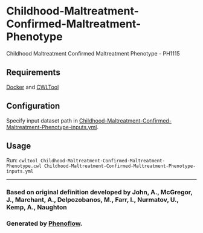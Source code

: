 # Childhood-Maltreatment-Confirmed-Maltreatment-Phenotype

Childhood Maltreatment Confirmed Maltreatment Phenotype - PH1115

## Requirements

[Docker](https://docs.docker.com/install/) and [CWLTool](https://github.com/common-workflow-language/cwltool#install)

## Configuration

Specify input dataset path in [Childhood-Maltreatment-Confirmed-Maltreatment-Phenotype-inputs.yml](Childhood-Maltreatment-Confirmed-Maltreatment-Phenotype-inputs.yml).

## Usage

Run: `cwltool Childhood-Maltreatment-Confirmed-Maltreatment-Phenotype.cwl Childhood-Maltreatment-Confirmed-Maltreatment-Phenotype-inputs.yml`

***

### Based on original definition developed by John, A., McGregor, J., Marchant, A., Delpozobanos, M., Farr, I., Nurmatov, U., Kemp, A., Naughton
### Generated by [Phenoflow](https://kclhi.org/phenoflow).
